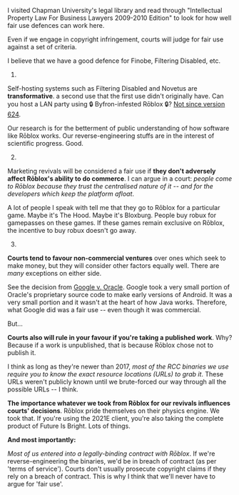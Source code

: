 I visited Chapman University's legal library and read through "Intellectual Property Law For Business Lawyers 2009-2010 Edition" to look for how well fair use defences can work here.

Even if we engage in copyright infringement, courts will judge for fair use against a set of criteria.

I believe that we have a good defence for Finobe, Filtering Disabled, etc.

1.
Self-hosting systems such as Filtering Disabled and Novetus are **transformative**.  a second use that the first use didn't originally have.  Can you host a LAN party using :lock: Byfron-infested Rōblox :lock:?  [Not since version 624](https://github.com/rsblox/local_rcc/pull/17).

Our research is for the betterment of public understanding of how software like Rōblox works.  Our reverse-engineering stuffs are in the interest of scientific progress.  Good.

2.

Marketing revivals will be considered a fair use if **they don't adversely affect Rōblox's ability to do commerce**.  I can argue in a court: *people come to Rōblox because they trust the centralised nature of it -- and for the developers which keep the platform afloat*.

A lot of people I speak with tell me that they go to Rōblox for a particular game.  Maybe it's The Hood.  Maybe it's Bloxburg.  People buy robux for gamepasses on these games.  If these games remain exclusive on Rōblox, the incentive to buy robux doesn't go away.

3.

**Courts tend to favour non-commercial ventures** over ones which seek to make money, but they will consider other factors equally well.  There are *many* exceptions on either side.

See the decision from [Google v. Oracle](https://www.supremecourt.gov/opinions/20pdf/18-956_d18f.pdf).  Google took a very small portion of Oracle's proprietary source code to make early versions of Android.  It was a very small portion and it wasn't at the heart of how Java works.  Therefore, what Google did was a fair use -- even though it was commercial.

But...

**Courts also will rule in your favour if you're taking a published work**.  Why?  Because if a work is unpublished, that is because Rōblox chose not to publish it.

I think as long as they're newer than 2017, *most of the RCC binaries we use require you to know the exact resource locations (URLs) to grab it*.  These URLs weren't publicly known until we brute-forced our way through all the possible URLs -- I think.

**The importance whatever we took from Rōblox for our revivals influences courts' decisions**.  Rōblox pride themselves on their physics engine.  We took that.  If you're using the 2021E client, you're also taking the complete product of Future Is Bright.  Lots of things.

**And most importantly:**

*Most of us entered into a legally-binding contract with Rōblox*.  If we're reverse-engineering the binaries, we'd be in breach of contract (as per 'terms of service').  Courts don't usually prosecute copyright claims if they rely on a breach of contract.  This is why I think that we'll never have to argue for 'fair use'.